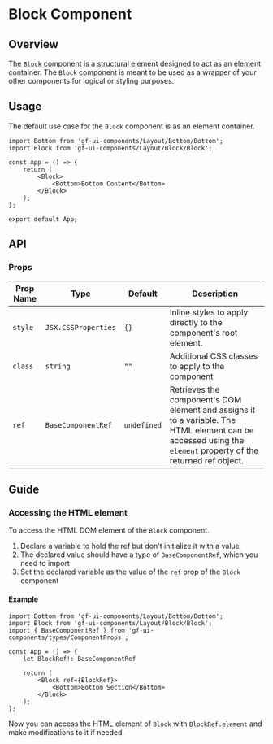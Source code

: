 # Block Component

## Overview

The `Block` component is a structural element designed to act as an element container. The `Block` component is meant to be used as a wrapper of your other components for logical or styling purposes.

## Usage 

The default use case for the `Block` component is as an element container.

```tsx
import Bottom from 'gf-ui-components/Layout/Bottom/Bottom';
import Block from 'gf-ui-components/Layout/Block/Block';

const App = () => {
    return (
        <Block>
            <Bottom>Bottom Content</Bottom>
        </Block>
    );
};

export default App;
```

## API

### Props
|Prop Name |Type |Default | Description |
|---|---|---|---|
| `style` | `JSX.CSSProperties` | `{}` | Inline styles to apply directly to the component's root element. |
| `class` | `string` | `""` | Additional CSS classes to apply to the component |
| `ref` | `BaseComponentRef` | `undefined` | Retrieves the component's DOM element and assigns it to a variable. The HTML element can be accessed using the `element` property of the returned ref object. |

## Guide

### Accessing the HTML element

To access the HTML DOM element of the `Block` component.

1. Declare a variable to hold the ref but don't initialize it with a value
2. The declared value should have a type of `BaseComponentRef`, which you need to import
3. Set the declared variable as the value of the `ref` prop of the `Block` component

#### Example

```tsx
import Bottom from 'gf-ui-components/Layout/Bottom/Bottom';
import Block from 'gf-ui-components/Layout/Block/Block';
import { BaseComponentRef } from 'gf-ui-components/types/ComponentProps';

const App = () => {
    let BlockRef!: BaseComponentRef

    return (
        <Block ref={BlockRef}>
            <Bottom>Bottom Section</Bottom>
        </Block>
    );
};
```

Now you can access the HTML element of `Block` with `BlockRef.element` and make modifications to it if needed. 